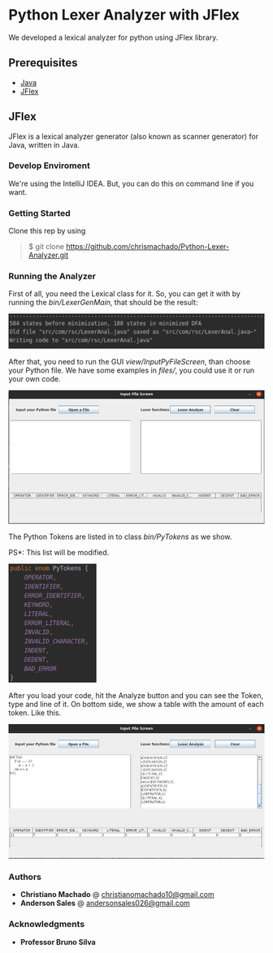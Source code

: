 # Python Lexer Analyzer with JFlex
We developed a lexical analyzer for python using JFlex library.

## Prerequisites
- [Java](https://www.java.com/pt_BR/)
- [JFlex](https://www.jflex.de/)

## JFlex
JFlex is a lexical analyzer generator (also known as scanner generator) for Java, written in Java.

### Develop Enviroment
We're using the IntelliJ IDEA. But, you can do this on command line if you want.

### Getting Started
Clone this rep by using
> $ git clone https://github.com/chrismachado/Python-Lexer-Analyzer.git

### Running the Analyzer
First of all, you need the Lexical class for it. So, you can get it with by running
the *bin/LexerGenMain*, that should be the result:

![lexergen](images/lexergenmainterm.png)

After that, you need to run the GUI *view/InputPyFileScreen*, than choose your Python file.
We have some examples in *files/*, you could use it or run your own code.

![input1](images/inputscreen1.png)

The Python Tokens are listed in to class *bin/PyTokens* as we show. 

PS*: This list will be modified. 

![pytokens](images/pytokens.png)

After you load your code, hit the Analyze button and you can see the Token, type and line of it. On bottom side, we show
a table with the amount of each token. Like this.

![input1](images/input2.png)

### Authors
- **Christiano Machado** @ christianomachado10@gmail.com
- **Anderson Sales** @ andersonsales026@gmail.com 

### Acknowledgments
- **Professor Bruno Silva**



